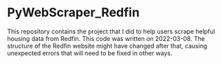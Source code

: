# PyWebScraper_Redfin
This repository contains the project that I did to help users scrape helpful housing data from Redfin.
This code was written on 2022-03-08. The structure of the Redfin website might have changed after that, causing unexpected errors that will need to be fixed in other ways.
